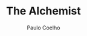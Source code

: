 ---
layout: book-review
title: The Alchemist
author: "Paulo Coelho"
cover: assets/img/book_covers/the_alchemist.jpg
finished: 2024-07-06
rating: 3
goodreads_url: "https://www.goodreads.com/review/show/6647667216"
review: >
  A heartwarming book which at times is overshadowed by the underlying religious themes.
---